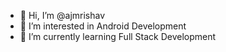 - 👋 Hi, I’m @ajmrishav
- 👀 I’m interested in Android Development
- 🌱 I’m currently learning Full Stack Development



<!---
ajmrishav/ajmrishav is a ✨ special ✨ repository because its `README.md` (this file) appears on your GitHub profile.
You can click the Preview link to take a look at your changes.
--->
